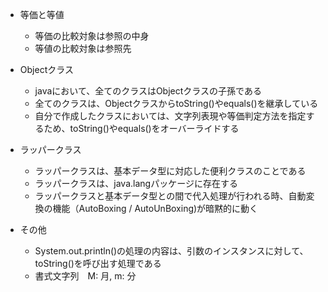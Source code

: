 - 等価と等値
    - 等価の比較対象は参照の中身
    - 等値の比較対象は参照先

- Objectクラス
    - javaにおいて、全てのクラスはObjectクラスの子孫である
    - 全てのクラスは、ObjectクラスからtoString()やequals()を継承している
    - 自分で作成したクラスにおいては、文字列表現や等価判定方法を指定するため、toString()やequals()をオーバーライドする

- ラッパークラス
    - ラッパークラスは、基本データ型に対応した便利クラスのことである
    - ラッパークラスは、java.langパッケージに存在する
    - ラッパークラスと基本データ型との間で代入処理が行われる時、自動変換の機能（AutoBoxing / AutoUnBoxing)が暗黙的に動く

- その他
    - System.out.println()の処理の内容は、引数のインスタンスに対して、toString()を呼び出す処理である
    - 書式文字列　M: 月, m: 分
